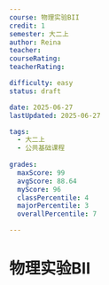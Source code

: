 ```yaml
---
course: 物理实验BII
credit: 1
semester: 大二上
author: Reina
teacher: 
courseRating: 
teacherRating: 

difficulty: easy
status: draft

date: 2025-06-27
lastUpdated: 2025-06-27

tags: 
  - 大二上
  - 公共基础课程
  
grades:
  maxScore: 99
  avgScore: 88.64
  myScore: 96
  classPercentile: 4
  majorPercentile: 3
  overallPercentile: 7

---
```



# 物理实验BII

